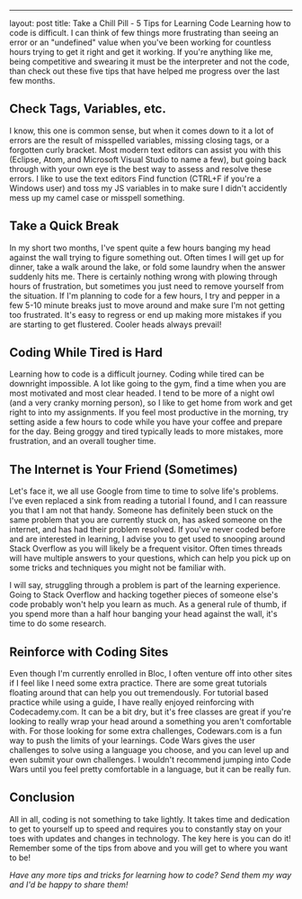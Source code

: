 ---
layout: post
title: Take a Chill Pill - 5 Tips for Learning Code
Learning how to code is difficult. I can think of few things more frustrating than seeing an error or an "undefined" value when you've been working for countless hours trying to get it right and get it working. If you're anything like me, being competitive and swearing it must be the interpreter and not the code, than check out these five tips that have helped me progress over the last few months.

## Check Tags, Variables, etc.

I know, this one is common sense, but when it comes down to it a lot of errors are the result of misspelled variables, missing closing tags, or a forgotten curly bracket. Most modern text editors can assist you with this (Eclipse, Atom, and Microsoft Visual Studio to name a few), but going back through with your own eye is the best way to assess and resolve these errors. I like to use the text editors Find function (CTRL+F if you're a Windows user) and toss my JS variables in to make sure I didn't accidently mess up my camel case or misspell something.

## Take a Quick Break

In my short two months, I've spent quite a few hours banging my head against the wall trying to figure something out. Often times I will get up for dinner, take a walk around the lake, or fold some laundry when the answer suddenly hits me. There is certainly nothing wrong with plowing through hours of frustration, but sometimes you just need to remove yourself from the situation. If I'm planning to code for a few hours, I try and pepper in a few 5-10 minute breaks just to move around and make sure I'm not getting too frustrated. It's easy to regress or end up making more mistakes if you are starting to get flustered. Cooler heads always prevail!

## Coding While Tired is Hard

Learning how to code is a difficult journey. Coding while tired can be downright impossible. A lot like going to the gym, find a time when you are most motivated and most clear headed. I tend to be more of a night owl (and a very cranky morning person), so I like to get home from work and get right to into my assignments. If you feel most productive in the morning, try setting aside a few hours to code while you have your coffee and prepare for the day. Being groggy and tired typically leads to more mistakes, more frustration, and an overall tougher time.

## The Internet is Your Friend (Sometimes)

Let's face it, we all use Google from time to time to solve life's problems. I've even replaced a sink from reading a tutorial I found, and I can reassure you that I am not that handy. Someone has definitely been stuck on the same problem that you are currently stuck on, has asked someone on the internet, and has had their problem resolved. If you've never coded before and are interested in learning, I advise you to get used to snooping around Stack Overflow as you will likely be a frequent visitor. Often times threads will have multiple answers to your questions, which can help you pick up on some tricks and techniques you might not be familiar with.

I will say, struggling through a problem is part of the learning experience. Going to Stack Overflow and hacking together pieces of someone else's code probably won't help you learn as much. As a general rule of thumb, if you spend more than a half hour banging your head against the wall, it's time to do some research.

## Reinforce with Coding Sites

Even though I'm currently enrolled in Bloc, I often venture off into other sites if I feel like I need some extra practice. There are some great tutorials floating around that can help you out tremendously. For tutorial based practice while using a guide, I have really enjoyed reinforcing with Codecademy.com. It can be a bit dry, but it's free classes are great if you're looking to really wrap your head around a something you aren't comfortable with. For those looking for some extra challenges, Codewars.com is a fun way to push the limits of your learnings. Code Wars gives the user challenges to solve using a language you choose, and you can level up and even submit your own challenges. I wouldn't recommend jumping into Code Wars until you feel pretty comfortable in a language, but it can be really fun.

## Conclusion

All in all, coding is not something to take lightly. It takes time and dedication to get to yourself up to speed and requires you to constantly stay on your toes with updates and changes in technology. The key here is you can do it! Remember some of the tips from above and you will get to where you want to be!

*Have any more tips and tricks for learning how to code? Send them my way and I'd be happy to share them!*
